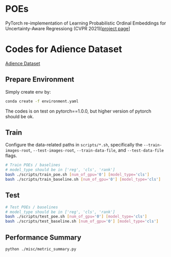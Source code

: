# POEs

PyTorch re-implementation of Learning Probabilistic Ordinal Embeddings for Uncertainty-Aware Regressiong  (CVPR 2021)[[project page](https://github.com/Li-Wanhua/POEs)]

# Codes for Adience Dataset
[Adience Dataset](https://talhassner.github.io/home/projects/Adience/Adience-data.html)

## Prepare Environment
Simply create env by: 
```bash
conda create -f environment.yaml
```
The codes is on test on pytorch==1.0.0, but higher version of pytorch should be ok.

## Train
Configure the data-related paths in `scripts/*.sh`, specifically the `--train-images-root`, `--test-images-root`, `--train-data-file`, and `--test-data-file` flags.

```bash
# Train POEs / baselines
# model_type should be in ['reg', 'cls', 'rank']
bash ./scripts/train_poe.sh [num_of_gpu='0'] [model_type='cls']
bash ./scripts/train_baseline.sh [num_of_gpu='0'] [model_type='cls']
```
## Test
```bash
# Test POEs / baselines
# model_type should be in ['reg', 'cls', 'rank']
bash ./scripts/test_poe.sh [num_of_gpu='0'] [model_type='cls']
bash ./scripts/test_baseline.sh [num_of_gpu='0'] [model_type='cls']
```
## Performance Summary
```bash
python ./misc/metric_summary.py
```
